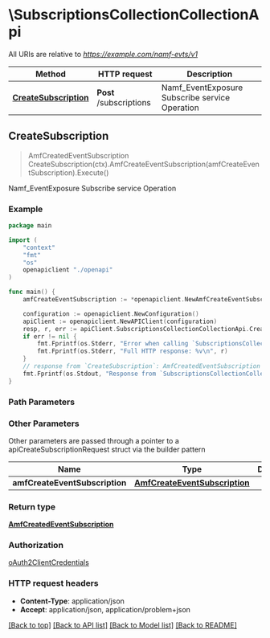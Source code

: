 # \SubscriptionsCollectionCollectionApi

All URIs are relative to *https://example.com/namf-evts/v1*

Method | HTTP request | Description
------------- | ------------- | -------------
[**CreateSubscription**](SubscriptionsCollectionCollectionApi.md#CreateSubscription) | **Post** /subscriptions | Namf_EventExposure Subscribe service Operation



## CreateSubscription

> AmfCreatedEventSubscription CreateSubscription(ctx).AmfCreateEventSubscription(amfCreateEventSubscription).Execute()

Namf_EventExposure Subscribe service Operation

### Example

```go
package main

import (
    "context"
    "fmt"
    "os"
    openapiclient "./openapi"
)

func main() {
    amfCreateEventSubscription := *openapiclient.NewAmfCreateEventSubscription(*openapiclient.NewAmfEventSubscription([]openapiclient.AmfEvent{*openapiclient.NewAmfEvent(*openapiclient.NewAmfEventType())}, "EventNotifyUri_example", "NotifyCorrelationId_example", "NfId_example")) // AmfCreateEventSubscription | 

    configuration := openapiclient.NewConfiguration()
    apiClient := openapiclient.NewAPIClient(configuration)
    resp, r, err := apiClient.SubscriptionsCollectionCollectionApi.CreateSubscription(context.Background()).AmfCreateEventSubscription(amfCreateEventSubscription).Execute()
    if err != nil {
        fmt.Fprintf(os.Stderr, "Error when calling `SubscriptionsCollectionCollectionApi.CreateSubscription``: %v\n", err)
        fmt.Fprintf(os.Stderr, "Full HTTP response: %v\n", r)
    }
    // response from `CreateSubscription`: AmfCreatedEventSubscription
    fmt.Fprintf(os.Stdout, "Response from `SubscriptionsCollectionCollectionApi.CreateSubscription`: %v\n", resp)
}
```

### Path Parameters



### Other Parameters

Other parameters are passed through a pointer to a apiCreateSubscriptionRequest struct via the builder pattern


Name | Type | Description  | Notes
------------- | ------------- | ------------- | -------------
 **amfCreateEventSubscription** | [**AmfCreateEventSubscription**](AmfCreateEventSubscription.md) |  | 

### Return type

[**AmfCreatedEventSubscription**](AmfCreatedEventSubscription.md)

### Authorization

[oAuth2ClientCredentials](../README.md#oAuth2ClientCredentials)

### HTTP request headers

- **Content-Type**: application/json
- **Accept**: application/json, application/problem+json

[[Back to top]](#) [[Back to API list]](../README.md#documentation-for-api-endpoints)
[[Back to Model list]](../README.md#documentation-for-models)
[[Back to README]](../README.md)


